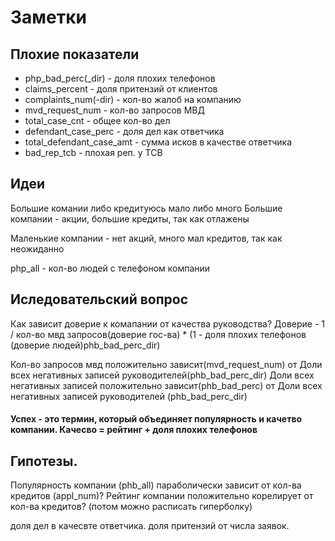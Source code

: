 # Заметки
## Плохие показатели
* php_bad_perc(_dir) - доля плохих телефонов
* claims_percent - доля притензий от клиентов
* complaints_num(-dir) - кол-во жалоб на компанию
* mvd_request_num - кол-во запросов МВД
* total_case_cnt - общее кол-во дел
* defendant_case_perc - доля дел как ответчика
* total_defendant_case_amt - сумма исков в качестве ответчика
* bad_rep_tcb - плохая реп. у ТСВ
 
## Идеи

Большие комании либо кредитуюсь мало либо много
Большие компании - акции, большие кредиты, так как отлажены

Маленькие компании - нет акций, много мал кредитов, так как неожиданно

php_all - кол-во людей с телефоном компании

## Иследовательский вопрос
Как зависит доверие к комапании от качества руководства? Доверие - 1 / кол-во мвд запросов(доверие гос-ва) * (1 - доля плохих телефонов (доверие людей)phb_bad_perc_dir)

Кол-во запросов мвд положительно зависит(mvd_request_num) от Доли всех негативных записей руководителей(phb_bad_perc_dir)
Доли всех негативных записей положительно зависит(phb_bad_perc) от Доли всех негативных записей руководителей (phb_bad_perc_dir)

#### Успех - это термин, который объединяет популярность и качетво компании. Качесво = рейтинг + доля плохих телефонов


## Гипотезы.

Популярность компании (phb_all) параболически зависит от кол-ва кредитов (appl_num)?
Рейтинг компании положительно корелирует от кол-ва кредитов?
(потом можно расписать гиперболку)

доля дел в качесвте ответчика. 
доля притензий от числа заявок.